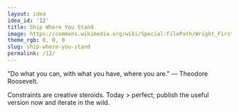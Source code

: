 ```yaml
---
layout: idea
idea_id: '12'
title: Ship Where You Stand
image: https://commons.wikimedia.org/wiki/Special:FilePath/Wright_First_Flight_1903Dec17_(full_restore_115).jpg
theme_rgb: 0, 0, 0
slug: ship-where-you-stand
permalink: /12/
---
```


"Do what you can, with what you have, where you are." — Theodore Roosevelt. 

Constraints are creative steroids. Today > perfect; publish the useful version now and iterate in the wild.
